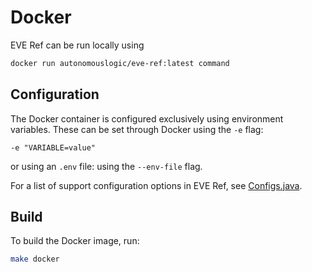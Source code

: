 # Docker

EVE Ref can be run locally using
```bash
docker run autonomouslogic/eve-ref:latest command
```

## Configuration

The Docker container is configured exclusively using environment variables.
These can be set through Docker using the `-e` flag:
```
-e "VARIABLE=value"
```
or using an `.env` file: using the `--env-file` flag.

For a list of support configuration options in EVE Ref, see [Configs.java](https://github.com/autonomouslogic/eve-ref/blob/main/src/main/java/com/autonomouslogic/everef/config/Configs.java).

## Build

To build the Docker image, run:
```bash
make docker
```
